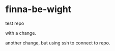 finna-be-wight
==============

test repo

with a change.

another change, but using ssh to connect to repo.
